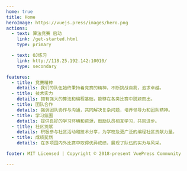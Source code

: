 ```yaml
---
home: true
title: Home
heroImage: https://vuejs.press/images/hero.png
actions:
  - text: 算法竞赛 启动
    link: /get-started.html
    type: primary

  - text: OJ练习
    link: http://118.25.192.142:10010/
    type: secondary

features:
  - title: 竞赛精神
    details: 我们的队伍始终秉持着竞赛的精神，不断挑战自我，追求卓越。
  - title: 技术实力
    details: 拥有强大的算法和编程基础，能够在各类比赛中脱颖而出。
  - title: 团队合作
    details: 强调团队协作与沟通，共同解决复杂问题，培养领导力和团队精神。
  - title: 学习氛围
    details: 提供良好的学习环境和资源，鼓励队员相互学习，共同进步。
  - title: 社区贡献
    details: 积极参与社区活动和技术分享，为学校及更广泛的编程社区贡献力量。
  - title: 成绩斐然
    details: 在多项国内外比赛中取得优异成绩，展现了队伍的实力与风采。

footer: MIT Licensed | Copyright © 2018-present VuePress Community

---
```


[default-theme-home]: https://vuejs.press/reference/default-theme/frontmatter.html#home-page
